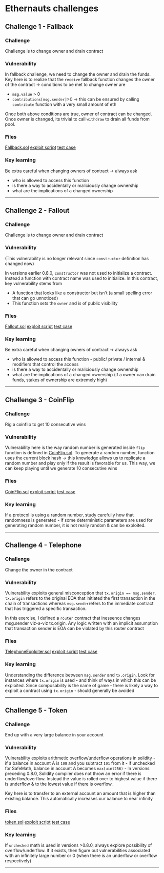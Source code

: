 # Ethernauts challenges


## Challenge 1 - Fallback

### Challenge
Challenge is to change owner and drain contract

### Vulnerability
In fallback challenge, we need to change the owner and drain the funds. Key here is to realize that the `receive` fallback function changes the owner of the contract ->  conditions to be met to change owner are 
- `msg.value` > 0
- `contributions[msg.sender]`>0 -> this can be ensured by calling `contribute` function with a very small amount of eth

Once both above conditions are true, owner of contract can be changed. Once owner is changed, its trivial to call `withdraw` to drain all funds from pool. 


### Files
[Fallback.sol](./contracts/Fallback.sol)
[exploit script](./scripts/fallbackExploit.ts)
[test case](./test/unit/fallback.unit.testing.ts)

### Key learning
Be extra careful when changing owners of contract -> always ask

 - who is allowed to access this function
 - is there a way to accidentally or maliciously change ownership
 - what are the implications of a changed ownership

---

## Challenge 2 - Fallout

### Challenge
Challenge is to change owner and drain contract

### Vulnerability

(This vulnerability is no longer relevant since `constructor` definition has changed now)


In versions earlier 0.8.0, `constructor` was not used to initialize a contract. Instead a function with contract name was used to initialize. In this contract, key vulnerability stems from

- A function that looks like a constructor but isn't (a small spelling error that can go unnoticed)
- This function sets the `owner` and is of public visibility

### Files
[Fallout.sol](./contracts/Fallout.sol)
[exploit script](./scripts/falloutExploit.ts)
[test case](./test/unit/fallout.unit.testing.ts)

### Key learning
Be extra careful when changing owners of contract -> always ask

 - who is allowed to access this function - public/ private / internal  & modifiers that control the access
 - is there a way to accidentally or maliciously change ownership
 - what are the implications of a changed ownership (if a owner can drain funds, stakes of ownership are extremely high)

---

## Challenge 3 - CoinFlip

### Challenge
Rig a coinflip to get 10 consecutive wins

### Vulnerability

Vulnerability here is the way random number is generated inside `flip` function is defined in [CoinFlip.sol](./contracts/CoinFlip.sol). To generate a random number, function uses the current block hash -> this knowledge allows us to replicate a random number and play only if the result is favorable for us. This way, we can keep playing until we generate 10 consecutive wins

### Files
[CoinFlip.sol](./contracts/CoinFlip.sol)
[exploit script](./scripts/coinflipExploit.ts)
[test case](./test/unit/coinflip.uint.testing.ts)

### Key learning
If a protocol is using a random number, study carefully how that randomness is generated - if some deterministic parameters are used for generating random number, it is not really random & can be exploited. 

---

## Challenge 4 - Telephone

### Challenge
Change the owner in the contract

### Vulnerability

Vulnerability exploits general misconception that `tx.origin == msg.sender`. `tx.origin` refers to the original EOA that initiated the first transaction in the chain of transactions whereas `msg.sender`refers to the immediate contract that has triggered a specific transaction.

In this exercise, I defined a `router` contract that inessence changes msg.sender viz-a-viz tx.origin. Any logic written with an implicit assumption that transaction sender is EOA can be violated by this router contract

### Files
[TelephoneExploiter.sol](./contracts/Telephone.sol)
[exploit script](./scripts/telephoneExploit.ts)
[test case](./test/unit/telephone.uint.testing.ts)

### Key learning
Understanding the difference between `msg.sender` and `tx.origin`. Look for instances where `tx.origin` is used - and think of ways in which this can be exploited. Since composability is the name of game - there is likely a way to exploit a contract using `tx.origin` - should generally be avoided 

---

## Challenge 5 - Token

### Challenge
End up with a very large balance in your account

### Vulnerability

Vulnerability exploits arithmetic overflow/underflow operations in solidity - if a balance in account A is `100` and you subtract `101` from it - if unchecked for SafeMath, balance in account A becomes `max(uint256)` - In versions preceding 0.8.0, Solidity compiler does not throw an error if there is underflow/overflow. Instead the value is rolled over to highest value if there is underflow & to the lowest value if there is overflow.

Key here is to transfer to an external account an amount that is higher than existing balance. This automatically increases our balance to near infinity


### Files
[token.sol](./contracts/Token.sol)
[exploit script](./scripts/tokenExploit.ts)
[test case](./test/unit/token.uint.testing.ts)

### Key learning
If `unchecked` math is used in versions >0.8.0, always explore possibility of overflow/underflow. If it exists, then figure out vulnerabilities associated with an infinitely large number or 0 (when there is an underflow or overflow respectively)


---